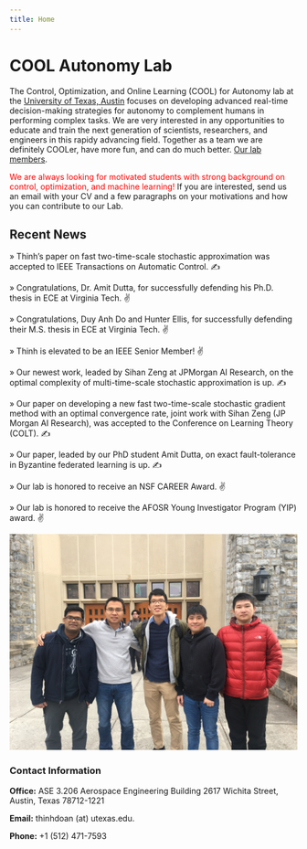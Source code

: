 ```yaml
---
title: Home
---
```


# COOL Autonomy Lab
 
The Control, Optimization, and Online Learning (COOL) for Autonomy lab at the [University of Texas, Austin](https://www.ae.utexas.edu) focuses on developing advanced real-time decision-making strategies for autonomy to complement humans in performing complex tasks. We are very interested in any opportunities to educate and train the next generation of scientists, researchers, and engineers in this rapidy advancing field. Together as a team we are definitely COOLer, have more fun, and can do much better. [Our lab members](https://coolautonomylab.github.io/team/). 

<span style="color:red;"> We are always looking for motivated students with strong background on control, optimization, and machine learning!</span> If you are interested, send us an email with your CV and a few paragraphs on your motivations and how you can contribute to our Lab. 

## Recent News

» Thinh’s paper on fast two-time-scale stochastic approximation was accepted to IEEE Transactions on Automatic Control. ✍

» Congratulations, Dr. Amit Dutta, for successfully defending his Ph.D. thesis in ECE at Virginia Tech. ✌

» Congratulations, Duy Anh Do and Hunter Ellis, for successfully defending their M.S. thesis in ECE at Virginia Tech. ✌

» Thinh is elevated to be an IEEE Senior Member! ✌

» Our newest work, leaded by Sihan Zeng at JPMorgan AI Research, on the optimal complexity of multi-time-scale stochastic approximation is up. ✍

» Our paper on developing a new fast two-time-scale stochastic gradient method with an optimal convergence rate, joint work with Sihan Zeng (JP Morgan AI Research), was accepted to the Conference on Learning Theory (COLT). ✍

» Our paper, leaded by our PhD student Amit Dutta, on exact fault-tolerance in Byzantine federated learning is up. ✍

» Our lab is honored to receive an NSF CAREER Award. ✌

» Our lab is honored to receive the AFOSR Young Investigator Program (YIP) award. ✌

![Group picture](/images/group/group1.JPG)

### Contact Information

**Office:** ASE 3.206 Aerospace Engineering Building 2617 Wichita Street, Austin, Texas 78712-1221

**Email:** thinhdoan (at) utexas.edu.

**Phone:** ‭+1 (512) 471-7593‬



<!-- section break -->

<!-- section full -->

